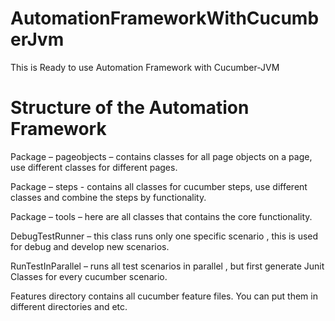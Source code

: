 # AutomationFrameworkWithCucumberJvm
This is Ready to use Automation Framework with Cucumber-JVM



# Structure of the Automation Framework 

Package – pageobjects – contains classes for all page objects on a page, use different classes for different pages.

Package – steps  - contains all classes for cucumber steps, use different classes and combine the steps by functionality.

Package – tools – here are all classes that contains the core functionality. 

DebugTestRunner – this class runs only one specific scenario , this is used for debug and develop new scenarios.

RunTestInParallel – runs all test scenarios in parallel , but first generate Junit Classes for every cucumber scenario.

Features directory contains all cucumber feature files. You can put them in different directories and etc. 
